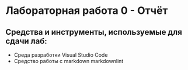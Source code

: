 # Лабораторная работа 0 - Отчёт

## Средства и инструменты, используемые для сдачи лаб:

- Среда разработки Visual Studio Code
- Средство работы с markdown markdownlint 